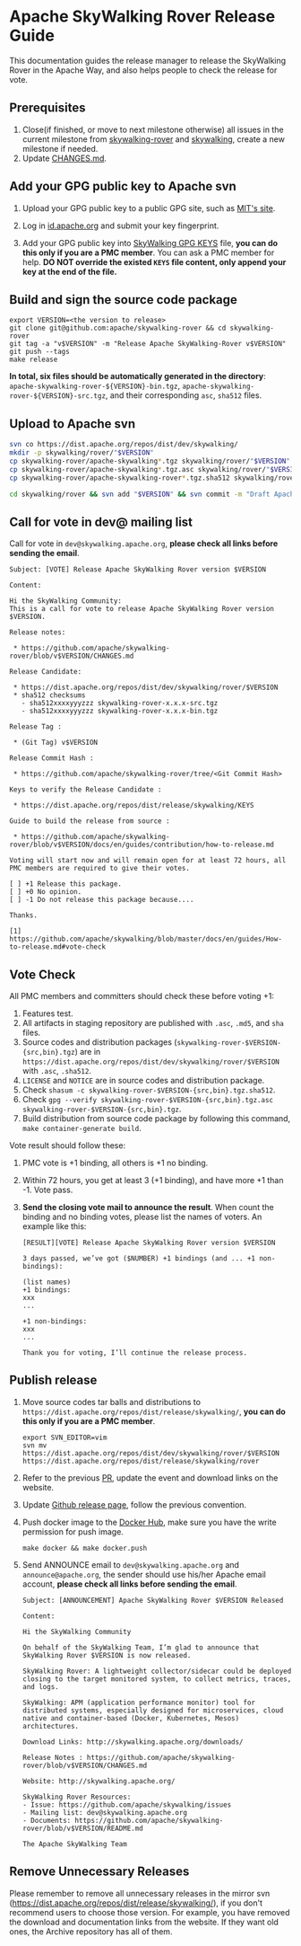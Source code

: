# Apache SkyWalking Rover Release Guide

This documentation guides the release manager to release the SkyWalking Rover in the Apache Way, and also helps people to check the release for vote.

## Prerequisites

1. Close(if finished, or move to next milestone otherwise) all issues in the current milestone from [skywalking-rover](https://github.com/apache/skywalking-rover/milestones) and [skywalking](https://github.com/apache/skywalking/milestones), create a new milestone if needed.
2. Update [CHANGES.md](../../../../CHANGES.md).

## Add your GPG public key to Apache svn

1. Upload your GPG public key to a public GPG site, such as [MIT's site](http://pgp.mit.edu:11371/). 

1. Log in [id.apache.org](https://id.apache.org/) and submit your key fingerprint.

1. Add your GPG public key into [SkyWalking GPG KEYS](https://dist.apache.org/repos/dist/release/skywalking/KEYS) file, **you can do this only if you are a PMC member**.  You can ask a PMC member for help. **DO NOT override the existed `KEYS` file content, only append your key at the end of the file.**

## Build and sign the source code package

```shell
export VERSION=<the version to release>
git clone git@github.com:apache/skywalking-rover && cd skywalking-rover
git tag -a "v$VERSION" -m "Release Apache SkyWalking-Rover v$VERSION"
git push --tags
make release
```

**In total, six files should be automatically generated in the directory**: `apache-skywalking-rover-${VERSION}-bin.tgz`, `apache-skywalking-rover-${VERSION}-src.tgz`, and their corresponding `asc`, `sha512` files.

## Upload to Apache svn

```bash
svn co https://dist.apache.org/repos/dist/dev/skywalking/
mkdir -p skywalking/rover/"$VERSION"
cp skywalking-rover/apache-skywalking*.tgz skywalking/rover/"$VERSION"
cp skywalking-rover/apache-skywalking*.tgz.asc skywalking/rover/"$VERSION"
cp skywalking-rover/apache-skywalking-rover*.tgz.sha512 skywalking/rover/"$VERSION"

cd skywalking/rover && svn add "$VERSION" && svn commit -m "Draft Apache SkyWalking-Rover release $VERSION"
```

## Call for vote in dev@ mailing list

Call for vote in `dev@skywalking.apache.org`, **please check all links before sending the email**.

```text
Subject: [VOTE] Release Apache SkyWalking Rover version $VERSION

Content:

Hi the SkyWalking Community:
This is a call for vote to release Apache SkyWalking Rover version $VERSION.

Release notes:

 * https://github.com/apache/skywalking-rover/blob/v$VERSION/CHANGES.md

Release Candidate:

 * https://dist.apache.org/repos/dist/dev/skywalking/rover/$VERSION
 * sha512 checksums
   - sha512xxxxyyyzzz skywalking-rover-x.x.x-src.tgz
   - sha512xxxxyyyzzz skywalking-rover-x.x.x-bin.tgz

Release Tag :

 * (Git Tag) v$VERSION

Release Commit Hash :

 * https://github.com/apache/skywalking-rover/tree/<Git Commit Hash>

Keys to verify the Release Candidate :

 * https://dist.apache.org/repos/dist/release/skywalking/KEYS

Guide to build the release from source :

 * https://github.com/apache/skywalking-rover/blob/v$VERSION/docs/en/guides/contribution/how-to-release.md

Voting will start now and will remain open for at least 72 hours, all PMC members are required to give their votes.

[ ] +1 Release this package.
[ ] +0 No opinion.
[ ] -1 Do not release this package because....

Thanks.

[1] https://github.com/apache/skywalking/blob/master/docs/en/guides/How-to-release.md#vote-check
```

## Vote Check

All PMC members and committers should check these before voting +1:

1. Features test.
1. All artifacts in staging repository are published with `.asc`, `.md5`, and `sha` files.
1. Source codes and distribution packages (`skywalking-rover-$VERSION-{src,bin}.tgz`)
are in `https://dist.apache.org/repos/dist/dev/skywalking/rover/$VERSION` with `.asc`, `.sha512`.
1. `LICENSE` and `NOTICE` are in source codes and distribution package.
1. Check `shasum -c skywalking-rover-$VERSION-{src,bin}.tgz.sha512`.
1. Check `gpg --verify skywalking-rover-$VERSION-{src,bin}.tgz.asc skywalking-rover-$VERSION-{src,bin}.tgz`.
1. Build distribution from source code package by following this command, `make container-generate build`.

Vote result should follow these:

1. PMC vote is +1 binding, all others is +1 no binding.

1. Within 72 hours, you get at least 3 (+1 binding), and have more +1 than -1. Vote pass. 

1. **Send the closing vote mail to announce the result**.  When count the binding and no binding votes, please list the names of voters. An example like this:

   ```
   [RESULT][VOTE] Release Apache SkyWalking Rover version $VERSION
   
   3 days passed, we’ve got ($NUMBER) +1 bindings (and ... +1 non-bindings):
   
   (list names)
   +1 bindings:
   xxx
   ...
      
   +1 non-bindings:
   xxx
   ...
    
   Thank you for voting, I’ll continue the release process.
   ```

## Publish release

1. Move source codes tar balls and distributions to `https://dist.apache.org/repos/dist/release/skywalking/`, **you can do this only if you are a PMC member**.

    ```shell
    export SVN_EDITOR=vim
    svn mv https://dist.apache.org/repos/dist/dev/skywalking/rover/$VERSION https://dist.apache.org/repos/dist/release/skywalking/rover
    ```
    
1. Refer to the previous [PR](https://github.com/apache/skywalking-website/pull/212), update the event and download links on the website.

1. Update [Github release page](https://github.com/apache/skywalking-rover/releases), follow the previous convention.

1. Push docker image to the [Docker Hub](https://hub.docker.com/r/apache/skywalking-rover), make sure you have the write permission for push image.

   ```shell
   make docker && make docker.push
   ```

1. Send ANNOUNCE email to `dev@skywalking.apache.org` and `announce@apache.org`, the sender should use his/her Apache email account, **please check all links before sending the email**.

    ```
    Subject: [ANNOUNCEMENT] Apache SkyWalking Rover $VERSION Released

    Content:

    Hi the SkyWalking Community

    On behalf of the SkyWalking Team, I’m glad to announce that SkyWalking Rover $VERSION is now released.

    SkyWalking Rover: A lightweight collector/sidecar could be deployed closing to the target monitored system, to collect metrics, traces, and logs.

    SkyWalking: APM (application performance monitor) tool for distributed systems, especially designed for microservices, cloud native and container-based (Docker, Kubernetes, Mesos) architectures.

    Download Links: http://skywalking.apache.org/downloads/

    Release Notes : https://github.com/apache/skywalking-rover/blob/v$VERSION/CHANGES.md

    Website: http://skywalking.apache.org/

    SkyWalking Rover Resources:
    - Issue: https://github.com/apache/skywalking/issues
    - Mailing list: dev@skywalking.apache.org
    - Documents: https://github.com/apache/skywalking-rover/blob/v$VERSION/README.md
    
    The Apache SkyWalking Team
    ```

## Remove Unnecessary Releases

Please remember to remove all unnecessary releases in the mirror svn (https://dist.apache.org/repos/dist/release/skywalking/), if you don't recommend users to choose those version.
For example, you have removed the download and documentation links from the website. 
If they want old ones, the Archive repository has all of them.
